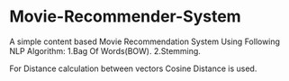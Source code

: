# Movie-Recommender-System

A simple content based Movie Recommendation System Using Following NLP Algorithm:
1.Bag Of Words(BOW).
2.Stemming.

For Distance calculation between vectors Cosine Distance is used.
